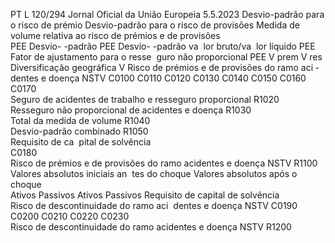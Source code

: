 PT  L 120/294 Jornal Oficial da União Europeia 5.5.2023
 Desvio-padrão para o risco de prémio  Desvio-padrão 
para o risco de 
provisões  Medida de volume relativa ao risco de prémios e de provisões  
PEE Desvio- 
-padrão  PEE Desvio- 
-padrão va ­
lor bruto/va ­
lor líquido  PEE Fator de 
ajustamento 
para o resse ­
guro não 
proporcional  PEE  V  prem  V  res  Diversificação 
geográfica  V 
Risco de prémios e de provisões do ramo aci ­
dentes e doença NSTV  C0100  C0110  C0120  C0130  C0140  C0150  C0160  C0170  
Seguro de acidentes de trabalho e resseguro 
proporcional  R1020  
Resseguro não proporcional de acidentes e 
doença  R1030  
Total da medida de volume  R1040  
Desvio-padrão combinado  R1050  
Requisito de ca ­
pital de solvência  
C0180  
Risco de prémios e de provisões do ramo 
acidentes e doença NSTV  R1100  
Valores absolutos iniciais an ­
tes do choque  Valores absolutos após o choque  
Ativos  Passivos  Ativos  Passivos  Requisito de capital 
de solvência  
Risco de descontinuidade do ramo aci ­
dentes e doença NSTV  C0190  C0200  C0210  C0220  C0230  
Risco de descontinuidade do ramo acidentes 
e doença NSTV  R1200